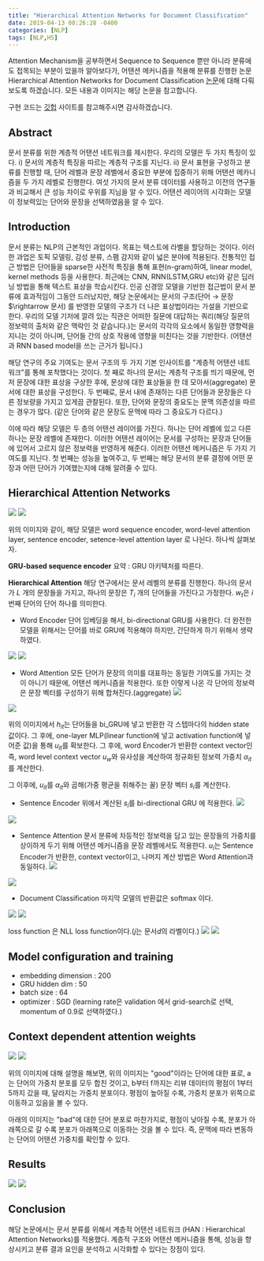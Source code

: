 ```yaml
---
title: "Hierarchical Attention Networks for Document Classification"
date: 2019-04-13 08:26:28 -0400
categories: [NLP]
tags: [NLP,HS]
---
```


Attention Mechanism을 공부하면서 Sequence to Sequence 뿐만 아니라 분류에도 접목되는 부분이 있을까 알아보다가, 어탠션 메커니즘을 적용해 분류를 진행한 논문 Hierarchical Attention Networks for Document Classification [논문](http://www.cs.cmu.edu/~./hovy/papers/16HLT-hierarchical-attention-networks.pdf)에 대해 다뤄보도록 하겠습니다. 모든 내용과 이미지는 해당 논문을 참고합니다.

구현 코드는 [깃헙](https://github.com/hskimim/Natural_language_Processing_self_study/tree/master/Attention_for_Seq2Seq) 사이트를 참고해주시면 감사하겠습니다.

## Abstract

문서 분류를 위한 계층적 어탠션 네트워크를 제시한다. 우리의 모델은 두 가지 특징이 있다. i) 문서의 계층적 특징을 따르는 계층적 구조를 지닌다. ii) 문서 표현을 구성하고 분류를 진행할 때, 단어 레벨과 문장 레벨에서 중요한 부분에 집중하기 위해 어탠션 메카니즘을 두 가지 레벨로 진행한다. 여섯 가지의 문서 분류 데이터를 사용하고 이전의 연구들과 비교해서 큰 성능 차이로 우위를 지님을 알 수 있다. 어탠션 레이어의 시각화는 모델이 정보력있는 단어와 문장을 선택하였음을 알 수 있다.

## Introduction

문서 분류는 NLP의 근본적인 과업이다. 목표는 텍스트에 라벨을 할당하는 것이다. 이러한 과업은 토픽 모델링, 감성 분류, 스팸 감지와 같이 넓은 분야에 적용된다. 전통적인 접근 방법은 단어들을 sparse한 사전적 특징을 통해 표현(n-gram)하여, linear model, kernel methods 등을 사용한다. 최근에는 CNN, RNN(LSTM,GRU etc)와 같은 딥러닝 방법을 통해 텍스트 표상을 학습시킨다. 인공 신경망 모델을 기반한 접근법이 문서 분류에 효과적임이 그동안 드러났지만, 해당 논문에서는 문서의 구조(단어 $\rightarrow$ 문장 $\rightarrow 문서) 를 반영한 모델의 구조가 더 나은 표상법이라는 가설을 기반으로 한다. 우리의 모델 기저에 깔려 있는 직관은 어떠한 질문에 대답하는 쿼리(해당 질문의 정보력의 출처와 같은 맥락인 것 같습니다.)는 문서의 각각의 요소에서 동일한 영향력을 지니는 것이 아니며, 단어들 간의 상호 작용에 영향을 미친다는 것을 기반한다. (어탠션과 RNN based model을 쓰는 근거가 됩니다.)

해당 연구의 주요 기여도는 문서 구조의 두 가지 기본 인사이트를 "계층적 어탠션 네트워크"를 통해 포착했다는 것이다. 첫 째로 하나의 문서는 계층적 구조를 띄기 때문에, 먼저 문장에 대한 표상을 구상한 후에, 문상에 대한 표상들을 한 데 모아서(aggregate) 문서에 대한 표상을 구성한다. 두 번째로, 문서 내에 존재하는 다른 단어들과 문장들은 다른 정보량을 가지고 있게끔 관찰된다. 또한, 단어와 문장의 중요도는 문맥 의존성을 따르는 경우가 많다. (같은 단어와 같은 문장도 문맥에 따라 그 중요도가 다르다.)

이에 따라 해당 모델은 두 층의 어탠션 레이어를 가진다. 하나는 단어 레벨에 있고 다른 하나는 문장 레벨에 존재한다. 이러한 어탠션 레이어는 문서를 구성하는 문장과 단어들에 있어서 고르지 않은 정보력을 반영하게 해준다. 이러한 어탠션 메커니즘은 두 가지 기여도를 지닌다. 첫 번째는 성능을 높여주고, 두 번째는  해당 문서의 분류 결정에 어떤 문장과 어떤 단어가 기여했는지에 대해 알려줄 수 있다.

## Hierarchical Attention Networks

![](assets/markdown-img-paste-20190413011912917.png)
<img src = "/images/post_img/markdown-img-paste-20190413011912917.png">

위의 이미지와 같이, 해당 모델은 word sequence encoder, word-level attention layer, sentence encoder, setence-level attention layer 로 나뉜다. 하나씩 살펴보자.

**GRU-based sequence encoder**
요약 : GRU 아키텍처를 따른다.

**Hierarchical Attention**
해당 연구에서는 문서 레벨의 분류를 진행한다. 하나의 문서가 $L$ 개의 문장들을 가지고, 하나의 문장은 $T_{i}$ 개의 단어들을 가진다고 가정한다. $w_{t}$은 $i$번째 단어의 단어 하나를 의미한다.

- Word Encoder
단어 임베딩을 해서, bi-directional GRU를 사용한다. 더 완전한 모델을 위해서는 단어를 바로 GRU에 적용해야 하지만, 간단하게 하기 위해서 생략하였다.

![](assets/markdown-img-paste-20190413012124457.png)
<img src = "/images/post_img/markdown-img-paste-20190413012124457.png">

- Word Attention
모든 단어가 문장의 의미를 대표하는 동일한 기여도를 가지는 것이 아니기 때문에, 어탠션 메커니즘을 적용한다. 또한 이렇게 나온 각 단어의 정보력은 문장 벡터를 구성하기 위해 합쳐진다.(aggregate)
![](assets/markdown-img-paste-20190413013103561.png)
<img src = "/images/post_img/markdown-img-paste-20190413013103561.png">

위의 이미지에서 $h_{it}$는 단어들을 bi_GRU에 넣고 반환한 각 스텝마다의 hidden state 값이다. 그 후에, one-layer MLP(linear function에 넣고 activation function에 넣어준 값)을 통해 $u_{it}$를 확보한다. 그 후에, word Encoder가 반환한 context vector인 즉, word level context vector $u_{w}$와 유사성을 계산하여 정규화된 정보력 가중치 $\alpha_{it}$를 계산한다.

그 이후에, $u_{it}$를 $\alpha_{it}$와 곱해(가중 평균을 취해주는 꼴) 문장 벡터 $s_{i}$를 계산한다.

- Sentence Encoder
위에서 계산된 $s_{i}$를 bi-directional GRU 에 적용한다.
![](assets/markdown-img-paste-20190413014121293.png)
<img src = "/images/post_img/markdown-img-paste-20190413014121293.png">

- Sentence Attention
문서 분류에 차등적인 정보력을 담고 있는 문장들의 가중치를 상이하게 두기 위해 어탠션 메커니즘을 문장 레벨에서도 적용한다. $u_{i}$는 Sentence Encoder가 반환한, context vector이고, 나머지 계산 방법은 Word Attention과 동일하다.
![](assets/markdown-img-paste-2019041301422720.png)
<img src = "/images/post_img/markdown-img-paste-2019041301422720.png">

- Document Classification
마지막 모델의 반환값은 softmax 이다.

![](assets/markdown-img-paste-20190413014446785.png)
<img src = "/images/post_img/markdown-img-paste-20190413014446785.png">

loss function 은 NLL loss function이다.($j$는 문서$d$의 라벨이다.)
![](assets/markdown-img-paste-20190413014517547.png)
<img src = "/images/post_img/markdown-img-paste-20190413014517547.png">

## Model configuration and training
- embedding dimension : 200
- GRU hidden dim : 50
- batch size : 64
- optimizer : SGD (learning rate은 validation 에서 grid-search로 선택, momentum of 0.9로 선택하였다.)

##  Context dependent attention weights

![](assets/markdown-img-paste-20190413015226247.png)
<img src = '/images/post_img/markdown-img-paste-20190413015226247.png'>

위의 이미지에 대해 설명을 해보면, 위의 이미지는 "good"이라는 단어에 대한 표로, a는 단어의 가중치 분포를 모두 합친 것이고, b부터 f까지는 리뷰 데이터의 평점이 1부터 5까지 갔을 때, 달라지는 가중치 분포이다. 평점이 높아질 수록, 가중치 분포가 위쪽으로 이동하고 있음을 볼 수 있다.

 아래의 이미지는 "bad"에 대한 단어 분포로 마찬가지로, 평점이 낮아질 수록, 분포가 아래쪽으로 갈 수록 분포가 아래쪽으로 이동하는 것을 볼 수 있다. 즉, 문맥에 따라 변동하는 단어의 어탠션 가중치를 확인할 수 있다.
## Results

![](assets/markdown-img-paste-20190413014952173.png)
<img src = "/images/post_img/markdown-img-paste-20190413014952173.png">

## Conclusion
해당 논문에서는 문서 분류를 위해서 계층적 어탠션 네트워크 (HAN : Hierarchical Attention Networks)를 적용했다. 계층적 구조와 어탠션 메커니즘을 통해, 성능을 향상시키고 분류 결과 요인을 분석하고 시각화할 수 있다는 장점이 있다.
